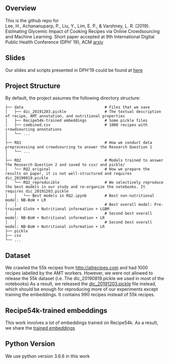 ## Overview
This is the github repo for <br>
Lee, H., Achananuparp, P., Liu, Y., Lim, E. P., & Varshney, L. R. (2019). Estimating Glycemic Impact of Cooking Recipes via Online Crowdsourcing and Machine Learning. Short paper accepted at 9th International Digital Public Health Conference (DPH’ 19), ACM [arxiv](https://arxiv.org/pdf/1909.07881.pdf)

## Slides 
Our slides and scripts presented in DPH'19 could be found at [here](https://drive.google.com/open?id=1bln5W9KmlxFwrpA3KRlpU30n4yGTg44U)

## Project Structure
By default, the project assumes the following directory structure:







 
    ├── data                                    # Files that we save
    │   ├── dic_20191203.pickle                 # The textual description of recipe, AMT annotation, and nutritional properties
    │   ├── Recipe54k-trained embeddings        # Some pickle files
    │   ├── combined.csv                        # 1000 recipes with crowdsourcing annotations
    │   └── ... 
    │ 
    ├── RQ1                                     # How we conduct data preprocessing and crowdsourcing to answer the Research Question 1
    │   └── ... 
    │ 
    ├── RQ2                                     # Models trained to answer the Research Question 2 and saved to csv/ and pickle/
    │   └── RQ2_original                        # How we prepare the results on paper, it is not well-structured and requires dic_20190819.pickle
    │   └── RQ2_reproducible                    # We selectively reproduce the best models in our study and re-organize the notebooks. It requires dic_20191203.pickle
    │   │   └── Best models in RQ2.ipynb        # Best non-nutritional model: NB-BoW + LR
    │   │                                       # Best overall model: Pre-trained GloVe + Nutritional information + LGBM
    │   │                                       # Second best overall model: NB-BoW + Nutritional information + LR
    │   │                                       # Second best overall model: NB-BoW + Nutritional information + LR
    ├── pickle     
    ├── csv     
    └── ...

## Dataset
We crawled the 55k recipes from http://allrecipes.com and had 1000 recipes labelled by the AMT workers.
However, we were not allowed to release the 55k dataset (i.e. The dic_20190819.pickle we used in most of the notebooks)
As a result, we released the [dic_20191203.pickle](data/Downloads.md) file instead, which should be enough for reproducing more of our experiments except training the embeddings.
It contains 990 recipes instead of 55k recipes.

## Recipe54k-trained embeddings
This work involves a lot of embeddings trained on Recipe54k. As a result, we share the [trained embeddings](data/Downloads.md)

## Python Version
We use python version 3.6.6 in this work
